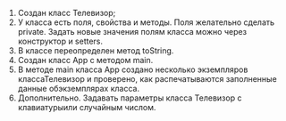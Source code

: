 1. Создан класс  Телевизор;
2. У класса  есть   поля,  свойства   и   методы. Поля  желательно  сделать private. Задать новые значения полям класса можно через конструктор и setters.
3. В классе переопределен метод  toString.
4. Создан класс  App с методом main.
5. В методе  main  класса  App  создано   несколько   экземпляров   классаТелевизор   и   проверено,   как   распечатываются   заполненные   данные   обэкземплярах класса.
6. Дополнительно. Задавать параметры класса Телевизор с клавиатурыили случайным числом.
